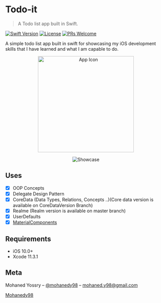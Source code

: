 # Todo-it
> A Todo list app built in Swift.

[![Swift Version][swift-image]][swift-url]
[![License][license-image]][license-url]
[![PRs Welcome](https://img.shields.io/badge/PRs-welcome-brightgreen.svg?style=flat-square)](http://makeapullrequest.com)

A simple todo list app built in swift for showcasing my iOS development skills that I have learned and what I am capable to do.
<p align="center">
<img src="https://i.imgur.com/RPV9ltj.png" alt="App Icon" width="300" height="300">
</p>
<p align="center">
<img src="https://i.imgur.com/Pvqd07K.gif" alt="Showcase" >
</p>

## Uses

- [x] OOP Concepts
- [x] Delegate Design Pattern
- [x] CoreData (Data Types, Relations, Concepts ..)(Core data version is available on CoreDataVersion Branch)
- [x] Realme (Realm version is available on master branch)
- [x] UserDefaults
- [x] [MaterialComponents](https://cocoapods.org/pods/MaterialComponents)

## Requirements

- iOS 10.0+
- Xcode 11.3.1

## Meta

Mohaned Yossry – [@mohanedy98](https://twitter.com/mohanedy98) – mohaned.y98@gmail.com

[Mohanedy98](https://github.com/Mohanedy98)

[swift-image]:https://img.shields.io/badge/swift-5.0-red.svg
[swift-url]: https://swift.org/
[license-image]: https://img.shields.io/badge/License-MIT-blue.svg
[license-url]: LICENSE
[travis-image]: https://img.shields.io/travis/dbader/node-datadog-metrics/master.svg?style=flat-square
[travis-url]: https://travis-ci.org/dbader/node-datadog-metrics
[codebeat-image]: https://codebeat.co/badges/c19b47ea-2f9d-45df-8458-b2d952fe9dad
[codebeat-url]: https://codebeat.co/projects/github-com-vsouza-awesomeios-com
